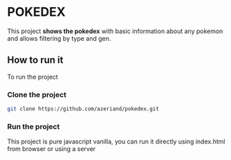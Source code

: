 # POKEDEX
This project **shows the pokedex** with basic information about any pokemon and allows filtering by type and gen.

## How to run it
To run the project

### Clone the project
```bash
git clone https://github.com/azeriand/pokedex.git
```

### Run the project
This project is pure javascript vanilla, you can run it directly using index.html from browser or using a server